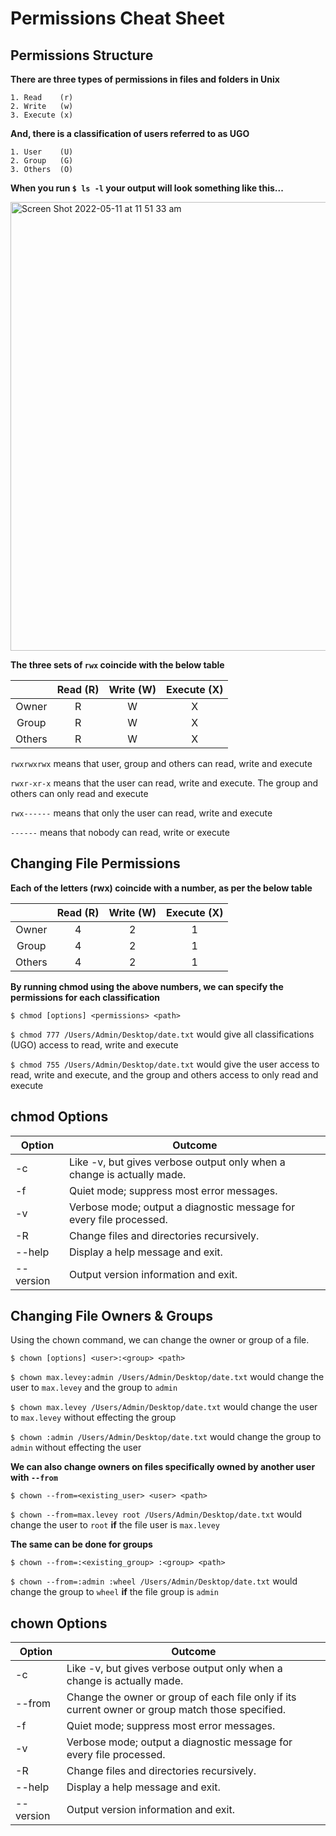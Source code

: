 # Permissions Cheat Sheet

## Permissions Structure

**There are three types of permissions in files and folders in Unix**

    1. Read    (r)
    2. Write   (w)
    3. Execute (x)
    
**And, there is a classification of users referred to as UGO**

    1. User    (U)
    2. Group   (G)
    3. Others  (O)
    
**When you run `$ ls -l` your output will look something like this...**

<img align="center" img width="718" alt="Screen Shot 2022-05-11 at 11 51 33 am" src="https://user-images.githubusercontent.com/72744507/167752785-f9ced595-4981-41fd-9068-81c208a0f319.png">

**The three sets of `rwx` coincide with the below table**

|| Read (R)      | Write (W)     | Execute (X)  |
|:------------:| :------------:| :------------:| :-----------:|
|Owner|       R       |       W       |       X      |
|Group|       R       |       W       |       X      |
|Others|       R       |       W       |       X      |

`rwxrwxrwx` means that user, group and others can read, write and execute

`rwxr-xr-x` means that the user can read, write and execute. The group and others can only read and execute

`rwx------` means that only the user can read, write and execute

`------` means that nobody can read, write or execute

## Changing File Permissions

**Each of the letters (rwx) coincide with a number, as per the below table**


|| Read (R)      | Write (W)     | Execute (X)  |
|:------------:| :------------:| :------------:| :-----------:|
|Owner|       4       |       2       |       1      |
|Group|       4       |       2       |       1      |
|Others|       4       |       2       |       1      |



**By running chmod using the above numbers, we can specify the permissions for each classification**

```shell
$ chmod [options] <permissions> <path>
```

`$ chmod 777 /Users/Admin/Desktop/date.txt` would give all classifications (UGO) access to read, write and execute

`$ chmod 755 /Users/Admin/Desktop/date.txt` would give the user access to read, write and execute, and the group and others access to only read and execute

## chmod Options


| Option     | Outcome     |
|------------|-------------| 
|-c| 	Like -v, but gives verbose output only when a change is actually made.|
|-f| 	Quiet mode; suppress most error messages.|
|-v| 	Verbose mode; output a diagnostic message for every file processed.|
|-R| 	Change files and directories recursively.|
|--help|	Display a help message and exit.|
|--version|	Output version information and exit.|

## Changing File Owners & Groups

Using the chown command, we can change the owner or group of a file.

```shell
$ chown [options] <user>:<group> <path>
```
`$ chown max.levey:admin /Users/Admin/Desktop/date.txt` would change the user to `max.levey` and the group to `admin` 

`$ chown max.levey /Users/Admin/Desktop/date.txt` would change the user to `max.levey` without effecting the group

`$ chown :admin /Users/Admin/Desktop/date.txt` would change the group to `admin` without effecting the user

**We can also change owners on files specifically owned by another user with `--from`**

```shell
$ chown --from=<existing_user> <user> <path>
```
`$ chown --from=max.levey root /Users/Admin/Desktop/date.txt` would change the user to `root` **if** the file user is `max.levey`

**The same can be done for groups**

```shell
$ chown --from=:<existing_group> :<group> <path>
```
`$ chown --from=:admin :wheel /Users/Admin/Desktop/date.txt` would change the group to `wheel` **if** the file group is `admin`

## chown Options


| Option     | Outcome     |
|------------|-------------| 
|-c| 	Like -v, but gives verbose output only when a change is actually made.|
--from| Change the owner or group of each file only if its current owner or group match those specified.
|-f| 	Quiet mode; suppress most error messages.|
|-v| 	Verbose mode; output a diagnostic message for every file processed.|
|-R| 	Change files and directories recursively.|
|--help|	Display a help message and exit.|
|--version|	Output version information and exit.|

